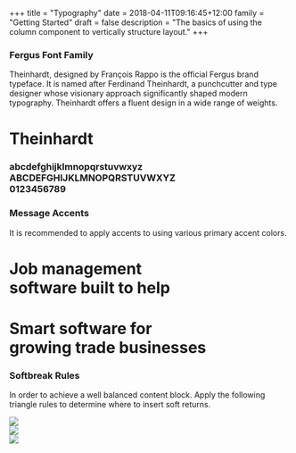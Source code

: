 +++
title = "Typography"
date = 2018-04-11T09:16:45+12:00
family = "Getting Started"
draft = false
description = "The basics of using the column component to vertically structure layout."
+++

### Fergus Font Family

Theinhardt, designed by François Rappo is the official Fergus brand typeface. It is named after Ferdinand Theinhardt, a punchcutter and type designer whose visionary approach significantly shaped modern typography. Theinhardt offers a fluent design in a wide range of weights.

<div>
  <h1 class="font -gap-3">
    Theinhardt
  </h1>
  <h3 class="font margin-bottom:u6">
    abcdefghijklmnopqrstuvwxyz<br />
    ABCDEFGHIJKLMNOPQRSTUVWXYZ<br />
    0123456789
  </h3>
</div>

### Message Accents

It is recommended to apply accents to using various primary accent colors.

<div class="l-band u-pad-y-8 u-align-center">
  <h1 class="font -h3 -h1-md -height-0">
    Job management<br />software built to <span class="font -rule u-color-brand">help</span>
  </h1>
</div>

<div class="l-band -black u-pad-y-8 u-align-center">
  <h1 class="font -h3 -h1-md -height-0 u-color-white">
    Smart software for <br />growing trade <span class="font -rule u-color-accent">businesses</span>
  </h1>
</div>

### Softbreak Rules

In order to achieve a well balanced content block. Apply the following triangle rules to determine where to insert soft returns.

<article class="card margin-bottom:u2">
  <div class="card/content">
    <div class="row">
      <div class="item -span-sm-8 -span-md-7">
        <img src="/assets/images/docs/brand-guideline/softbreak-left.png" class="s-image" />
      </div>
    </div>
  </div>
</article>

<article class="card margin-bottom:u2">
  <div class="card/content">
    <div class="row -center">
      <div class="item -span-sm-8 -span-md-7">
        <img src="/assets/images/docs/brand-guideline/softbreak-center.png" class="s-image" />
      </div>
    </div>
  </div>
</article>

<article class="card margin-bottom:u2">
  <div class="card/content">
    <div class="row -right">
      <div class="item -span-sm-8 -span-md-7">
        <img src="/assets/images/docs/brand-guideline/softbreak-right.png" class="s-image" />
      </div>
    </div>
  </div>
</article>

